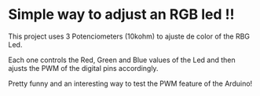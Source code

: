 # Simple way to adjust an RGB led !! 

This project uses 3 Potenciometers (10kohm) to ajuste de color of the RBG Led.

Each one controls the Red, Green and Blue values of the Led and then ajusts the PWM of the digital pins accordingly.

Pretty funny and an interesting way to test the PWM feature of the Arduino!
